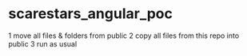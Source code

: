# scarestars_angular_poc
1 move all files & folders from public
2 copy all files from this repo into public
3 run as usual
